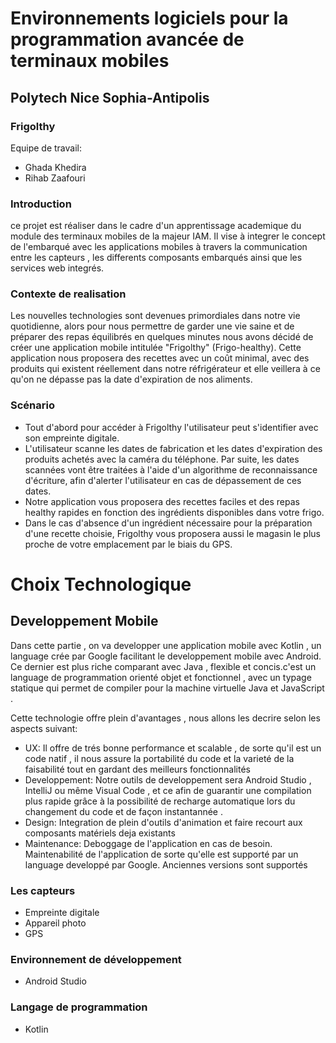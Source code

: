# Environnements logiciels pour la programmation avancée de terminaux mobiles

## Polytech Nice Sophia-Antipolis


### Frigolthy
Equipe de travail:
* Ghada Khedira
* Rihab Zaafouri

### Introduction
ce projet est réaliser dans le cadre d'un apprentissage academique du module des terminaux mobiles de la majeur IAM. Il vise à integrer le concept de l'embarqué avec les applications mobiles à travers la communication entre les capteurs , les differents composants embarqués ainsi que les services web integrés.

### Contexte de realisation
Les nouvelles technologies sont devenues primordiales dans notre vie quotidienne, alors pour nous permettre de garder une vie saine et de préparer des repas équilibrés en quelques minutes nous avons décidé de créer une application mobile intitulée "Frigolthy" (Frigo-healthy). 
Cette application nous proposera des recettes avec un coût minimal, avec des produits qui existent réellement dans notre réfrigérateur et elle veillera à ce qu'on ne dépasse pas la date d'expiration de nos aliments.

### Scénario
*  Tout d'abord pour accéder à Frigolthy l'utilisateur peut s'identifier avec son empreinte digitale.
*  L'utilisateur scanne les dates de fabrication et les dates d'expiration des produits achetés avec la caméra du téléphone. Par suite, les dates scannées vont être traitées à l'aide d'un algorithme de reconnaissance d'écriture, afin d'alerter l'utilisateur en cas de dépassement de ces dates.
*  Notre application vous proposera des recettes faciles et des repas healthy rapides en fonction des ingrédients disponibles dans votre frigo.
* Dans le cas d'absence d'un ingrédient nécessaire pour la préparation d'une recette choisie, Frigolthy vous proposera aussi le magasin le plus proche de votre emplacement par le biais du GPS.

# Choix Technologique 

## Developpement Mobile
Dans cette partie , on va developper une application mobile avec Kotlin , un language crée par Google facilitant le developpement mobile avec Android. Ce dernier est  plus riche comparant avec Java , flexible et concis.c'est un language de programmation orienté objet et fonctionnel , avec un typage statique qui permet de compiler pour la machine virtuelle Java et JavaScript . 

Cette technologie offre plein d'avantages , nous allons les decrire selon les aspects suivant:

* UX: Il offre de trés bonne performance et scalable , de sorte qu'il est un code natif , il nous assure la portabilité du code et la varieté de la faisabilité tout en gardant des meilleurs fonctionnalités 
* Developpement: Notre outils de developpement sera Android Studio , IntelliJ ou même Visual Code , et ce  afin de guarantir une compilation plus rapide grâce à la possibilité de recharge automatique lors du changement du code et de façon instantannée . 
* Design: Integration de plein d'outils d'animation et faire recourt aux composants matériels deja existants
* Maintenance: Deboggage de l'application en cas de besoin. Maintenabilité de l'application de sorte qu'elle est supporté par un language developpé par Google. Anciennes versions sont supportés



### Les capteurs
* Empreinte digitale
* Appareil photo
* GPS
### Environnement de développement
* Android Studio
### Langage de programmation
* Kotlin
